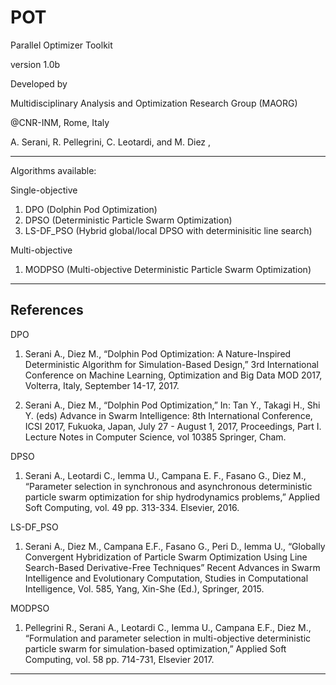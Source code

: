 # POT
Parallel Optimizer Toolkit

version 1.0b

Developed by 

Multidisciplinary Analysis and Optimization Research Group (MAORG)

@CNR-INM, Rome, Italy

A. Serani, R. Pellegrini, C. Leotardi, and M. Diez ,

-------------------------------------------------------------------------------------------------------------------------------

Algorithms available:

Single-objective

1. DPO (Dolphin Pod Optimization)
2. DPSO (Deterministic Particle Swarm Optimization) 
3. LS-DF_PSO (Hybrid global/local DPSO with determinisitic line search)

Multi-objective

1. MODPSO (Multi-objective Deterministic Particle Swarm Optimization)


-------------------------------------------------------------------------------------------------------------------------------

References
----------

DPO
1. Serani A., Diez M., “Dolphin Pod Optimization: A Nature-Inspired Deterministic Algorithm for Simulation-Based Design,” 3rd International Conference on Machine Learning, Optimization and Big Data MOD 2017, Volterra, Italy, September 14-17, 2017.

2. Serani A., Diez M., “Dolphin Pod Optimization,” In: Tan Y., Takagi H., Shi Y. (eds) Advance in Swarm Intelligence: 8th International Conference, ICSI 2017, Fukuoka, Japan, July 27 - August 1, 2017, Proceedings, Part I. Lecture Notes in  Computer Science, vol 10385 Springer, Cham.

DPSO
1. Serani A., Leotardi C., Iemma U., Campana E. F., Fasano G., Diez M., “Parameter selection in synchronous and asynchronous deterministic particle swarm optimization for ship hydrodynamics problems,” Applied Soft Computing, vol. 49 pp. 313-334. Elsevier, 2016.

LS-DF_PSO
1. Serani A., Diez M., Campana E.F., Fasano G., Peri D., Iemma U., “Globally Convergent Hybridization of Particle Swarm Optimization Using Line Search-Based Derivative-Free Techniques” Recent Advances in Swarm Intelligence and Evolutionary Computation, Studies in Computational Intelligence, Vol. 585, Yang, Xin-She (Ed.), Springer, 2015.

MODPSO
1. Pellegrini R., Serani A., Leotardi C., Iemma U., Campana E.F., Diez M., “Formulation and parameter selection in multi-objective deterministic particle swarm for simulation-based optimization,” Applied Soft Computing, vol. 58 pp. 714-731, Elsevier 2017.


-------------------------------------------------------------------------------------------------------------------------------
